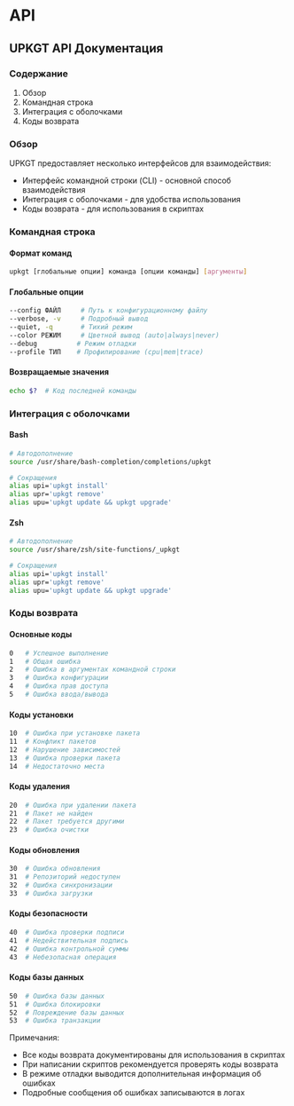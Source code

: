 # API

## UPKGT API Документация

### Содержание

1. Обзор
2. Командная строка
3. Интеграция с оболочками
4. Коды возврата

### Обзор

UPKGT предоставляет несколько интерфейсов для взаимодействия:

* Интерфейс командной строки (CLI) - основной способ взаимодействия
* Интеграция с оболочками - для удобства использования
* Коды возврата - для использования в скриптах

### Командная строка

#### Формат команд

```bash
upkgt [глобальные опции] команда [опции команды] [аргументы]
```

#### Глобальные опции

```bash
--config ФАЙЛ     # Путь к конфигурационному файлу
--verbose, -v     # Подробный вывод
--quiet, -q       # Тихий режим
--color РЕЖИМ     # Цветной вывод (auto|always|never)
--debug          # Режим отладки
--profile ТИП    # Профилирование (cpu|mem|trace)
```

#### Возвращаемые значения

```bash
echo $?  # Код последней команды
```

### Интеграция с оболочками

#### Bash

```bash
# Автодополнение 
source /usr/share/bash-completion/completions/upkgt

# Сокращения
alias upi='upkgt install'
alias upr='upkgt remove'
alias upu='upkgt update && upkgt upgrade'
```

#### Zsh

```zsh
# Автодополнение
source /usr/share/zsh/site-functions/_upkgt

# Сокращения
alias upi='upkgt install'
alias upr='upkgt remove'
alias upu='upkgt update && upkgt upgrade'
```

### Коды возврата

#### Основные коды

```bash
0   # Успешное выполнение
1   # Общая ошибка
2   # Ошибка в аргументах командной строки
3   # Ошибка конфигурации
4   # Ошибка прав доступа
5   # Ошибка ввода/вывода
```

#### Коды установки

```bash
10  # Ошибка при установке пакета
11  # Конфликт пакетов
12  # Нарушение зависимостей
13  # Ошибка проверки пакета
14  # Недостаточно места
```

#### Коды удаления

```bash
20  # Ошибка при удалении пакета
21  # Пакет не найден
22  # Пакет требуется другими
23  # Ошибка очистки
```

#### Коды обновления

```bash
30  # Ошибка обновления
31  # Репозиторий недоступен
32  # Ошибка синхронизации
33  # Ошибка загрузки
```

#### Коды безопасности

```bash
40  # Ошибка проверки подписи
41  # Недействительная подпись
42  # Ошибка контрольной суммы
43  # Небезопасная операция
```

#### Коды базы данных

```bash
50  # Ошибка базы данных
51  # Ошибка блокировки
52  # Повреждение базы данных
53  # Ошибка транзакции
```

Примечания:

* Все коды возврата документированы для использования в скриптах
* При написании скриптов рекомендуется проверять коды возврата
* В режиме отладки выводится дополнительная информация об ошибках
* Подробные сообщения об ошибках записываются в логах
